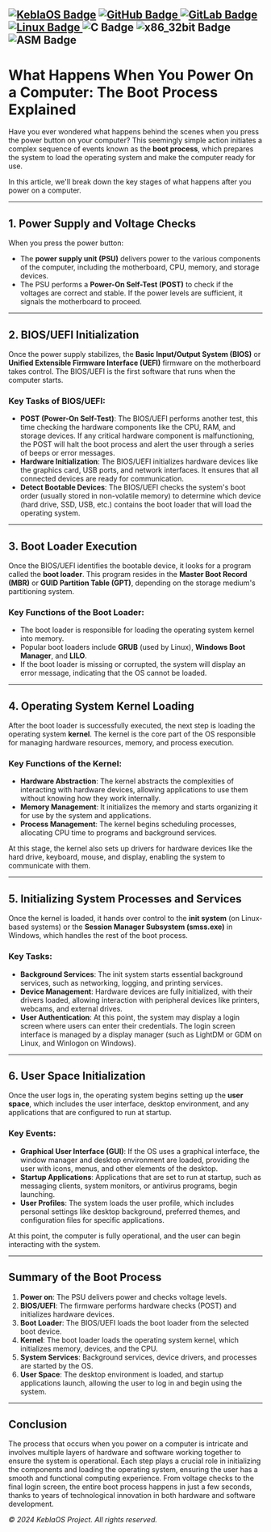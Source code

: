 [![KeblaOS Badge](https://img.shields.io/badge/Kebla-OS-maker?labelColor=red&color=blue)](https://gitlab.com/baponkar/kebla-os)
[![GitHub Badge](https://img.shields.io/badge/Fork-Me-maker?logo=GitHub&logoColor=Blue&labelColor=white&color=blue)
](https://github.com/baponkar/KeblaOS)
[![GitLab Badge](https://img.shields.io/badge/Fork-Me-maker?logo=GitLab&logoColor=Blue&labelColor=white&color=blue)
](https://gitlab.com/baponkar/KeblaOS)
[![Linux Badge](https://img.shields.io/badge/-Linux-maker?logo=linux&logoColor=black&logoSize=auto&labelColor=white&color=blue)
](https://kernel.com)
![C Badge](https://img.shields.io/badge/C-Language-maker?logo=c&logoColor=black&labelColor=white&color=blue)
![x86_32bit Badge](https://img.shields.io/badge/x86-32bit-maker?logo=intel&labelColor=white&color=blue)
![ASM Badge](https://img.shields.io/badge/ASM-Language-maker?logo=assembly&labelColor=white&color=blue)
--------------------------------------------------------------------------------------------------------------------


# What Happens When You Power On a Computer: The Boot Process Explained

Have you ever wondered what happens behind the scenes when you press the power button on your computer? This seemingly simple action initiates a complex sequence of events known as the **boot process**, which prepares the system to load the operating system and make the computer ready for use.

In this article, we'll break down the key stages of what happens after you power on a computer.

---

## 1. **Power Supply and Voltage Checks**
When you press the power button:
- The **power supply unit (PSU)** delivers power to the various components of the computer, including the motherboard, CPU, memory, and storage devices.
- The PSU performs a **Power-On Self-Test (POST)** to check if the voltages are correct and stable. If the power levels are sufficient, it signals the motherboard to proceed.

---

## 2. **BIOS/UEFI Initialization**
Once the power supply stabilizes, the **Basic Input/Output System (BIOS)** or **Unified Extensible Firmware Interface (UEFI)** firmware on the motherboard takes control. The BIOS/UEFI is the first software that runs when the computer starts.

### Key Tasks of BIOS/UEFI:
- **POST (Power-On Self-Test)**: The BIOS/UEFI performs another test, this time checking the hardware components like the CPU, RAM, and storage devices. If any critical hardware component is malfunctioning, the POST will halt the boot process and alert the user through a series of beeps or error messages.
- **Hardware Initialization**: The BIOS/UEFI initializes hardware devices like the graphics card, USB ports, and network interfaces. It ensures that all connected devices are ready for communication.
- **Detect Bootable Devices**: The BIOS/UEFI checks the system's boot order (usually stored in non-volatile memory) to determine which device (hard drive, SSD, USB, etc.) contains the boot loader that will load the operating system.

---

## 3. **Boot Loader Execution**
Once the BIOS/UEFI identifies the bootable device, it looks for a program called the **boot loader**. This program resides in the **Master Boot Record (MBR)** or **GUID Partition Table (GPT)**, depending on the storage medium's partitioning system.

### Key Functions of the Boot Loader:
- The boot loader is responsible for loading the operating system kernel into memory.
- Popular boot loaders include **GRUB** (used by Linux), **Windows Boot Manager**, and **LILO**.
- If the boot loader is missing or corrupted, the system will display an error message, indicating that the OS cannot be loaded.

---

## 4. **Operating System Kernel Loading**
After the boot loader is successfully executed, the next step is loading the operating system **kernel**. The kernel is the core part of the OS responsible for managing hardware resources, memory, and process execution.

### Key Functions of the Kernel:
- **Hardware Abstraction**: The kernel abstracts the complexities of interacting with hardware devices, allowing applications to use them without knowing how they work internally.
- **Memory Management**: It initializes the memory and starts organizing it for use by the system and applications.
- **Process Management**: The kernel begins scheduling processes, allocating CPU time to programs and background services.

At this stage, the kernel also sets up drivers for hardware devices like the hard drive, keyboard, mouse, and display, enabling the system to communicate with them.

---

## 5. **Initializing System Processes and Services**
Once the kernel is loaded, it hands over control to the **init system** (on Linux-based systems) or the **Session Manager Subsystem (smss.exe)** in Windows, which handles the rest of the boot process.

### Key Tasks:
- **Background Services**: The init system starts essential background services, such as networking, logging, and printing services.
- **Device Management**: Hardware devices are fully initialized, with their drivers loaded, allowing interaction with peripheral devices like printers, webcams, and external drives.
- **User Authentication**: At this point, the system may display a login screen where users can enter their credentials. The login screen interface is managed by a display manager (such as LightDM or GDM on Linux, and Winlogon on Windows).

---

## 6. **User Space Initialization**
Once the user logs in, the operating system begins setting up the **user space**, which includes the user interface, desktop environment, and any applications that are configured to run at startup.

### Key Events:
- **Graphical User Interface (GUI)**: If the OS uses a graphical interface, the window manager and desktop environment are loaded, providing the user with icons, menus, and other elements of the desktop.
- **Startup Applications**: Applications that are set to run at startup, such as messaging clients, system monitors, or antivirus programs, begin launching.
- **User Profiles**: The system loads the user profile, which includes personal settings like desktop background, preferred themes, and configuration files for specific applications.

At this point, the computer is fully operational, and the user can begin interacting with the system.

---

## Summary of the Boot Process

1. **Power on**: The PSU delivers power and checks voltage levels.
2. **BIOS/UEFI**: The firmware performs hardware checks (POST) and initializes hardware devices.
3. **Boot Loader**: The BIOS/UEFI loads the boot loader from the selected boot device.
4. **Kernel**: The boot loader loads the operating system kernel, which initializes memory, devices, and the CPU.
5. **System Services**: Background services, device drivers, and processes are started by the OS.
6. **User Space**: The desktop environment is loaded, and startup applications launch, allowing the user to log in and begin using the system.

---

## Conclusion

The process that occurs when you power on a computer is intricate and involves multiple layers of hardware and software working together to ensure the system is operational. Each step plays a crucial role in initializing the components and loading the operating system, ensuring the user has a smooth and functional computing experience. From voltage checks to the final login screen, the entire boot process happens in just a few seconds, thanks to years of technological innovation in both hardware and software development.



*© 2024 KeblaOS Project. All rights reserved.*
